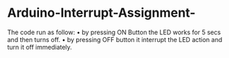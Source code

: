 # Arduino-Interrupt-Assignment-
The code run as follow: • by pressing ON Button the LED works for 5 secs and then turns off. • by pressing OFF button it interrupt the LED action and turn it off immediately. 
